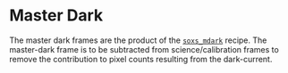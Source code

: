 # Master Dark

The master dark frames are the product of the [`soxs_mdark`](#soxspipe.recipes.soxs_mdark) recipe. The master-dark frame is to be subtracted from science/calibration frames to remove the contribution to pixel counts resulting from the dark-current.

